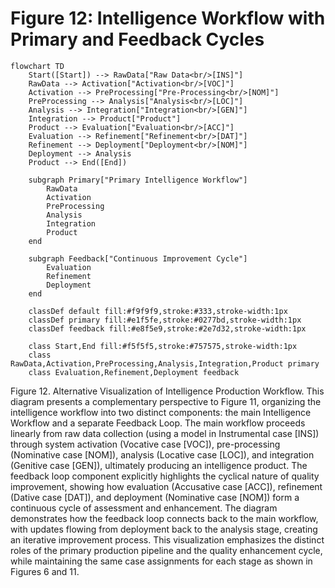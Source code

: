 # Figure 12: Intelligence Workflow with Primary and Feedback Cycles

```mermaid
flowchart TD
    Start([Start]) --> RawData["Raw Data<br/>[INS]"]
    RawData --> Activation["Activation<br/>[VOC]"]
    Activation --> PreProcessing["Pre-Processing<br/>[NOM]"]
    PreProcessing --> Analysis["Analysis<br/>[LOC]"]
    Analysis --> Integration["Integration<br/>[GEN]"]
    Integration --> Product["Product"]
    Product --> Evaluation["Evaluation<br/>[ACC]"]
    Evaluation --> Refinement["Refinement<br/>[DAT]"]
    Refinement --> Deployment["Deployment<br/>[NOM]"]
    Deployment --> Analysis
    Product --> End([End])
    
    subgraph Primary["Primary Intelligence Workflow"]
        RawData
        Activation
        PreProcessing
        Analysis
        Integration
        Product
    end
    
    subgraph Feedback["Continuous Improvement Cycle"]
        Evaluation
        Refinement
        Deployment
    end
    
    classDef default fill:#f9f9f9,stroke:#333,stroke-width:1px
    classDef primary fill:#e1f5fe,stroke:#0277bd,stroke-width:1px
    classDef feedback fill:#e8f5e9,stroke:#2e7d32,stroke-width:1px
    
    class Start,End fill:#f5f5f5,stroke:#757575,stroke-width:1px
    class RawData,Activation,PreProcessing,Analysis,Integration,Product primary
    class Evaluation,Refinement,Deployment feedback
```

Figure 12. Alternative Visualization of Intelligence Production Workflow. This diagram presents a complementary perspective to Figure 11, organizing the intelligence workflow into two distinct components: the main Intelligence Workflow and a separate Feedback Loop. The main workflow proceeds linearly from raw data collection (using a model in Instrumental case [INS]) through system activation (Vocative case [VOC]), pre-processing (Nominative case [NOM]), analysis (Locative case [LOC]), and integration (Genitive case [GEN]), ultimately producing an intelligence product. The feedback loop component explicitly highlights the cyclical nature of quality improvement, showing how evaluation (Accusative case [ACC]), refinement (Dative case [DAT]), and deployment (Nominative case [NOM]) form a continuous cycle of assessment and enhancement. The diagram demonstrates how the feedback loop connects back to the main workflow, with updates flowing from deployment back to the analysis stage, creating an iterative improvement process. This visualization emphasizes the distinct roles of the primary production pipeline and the quality enhancement cycle, while maintaining the same case assignments for each stage as shown in Figures 6 and 11.

